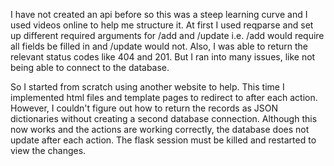 I have not created an api before so this was a steep learning curve and I used videos online to help me structure it. At first I used reqparse and set up different required arguments for /add and /update i.e. /add would require all fields be filled in and /update would not. Also, I was able to return the relevant status codes like 404 and 201. But I ran into many issues, like not being able to connect to the database.

So I started from scratch using another website to help. This time I implemented html files and template pages to redirect to after each action. However, I couldn't figure out how to return the records as JSON dictionaries without creating a second database connection. Although this now works and the actions are working correctly, the database does not update after each action. The flask session must be killed and restarted to view the changes.